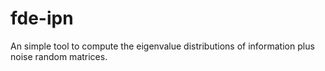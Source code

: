 # fde-ipn
An simple tool to compute the eigenvalue distributions of information plus noise random matrices.
